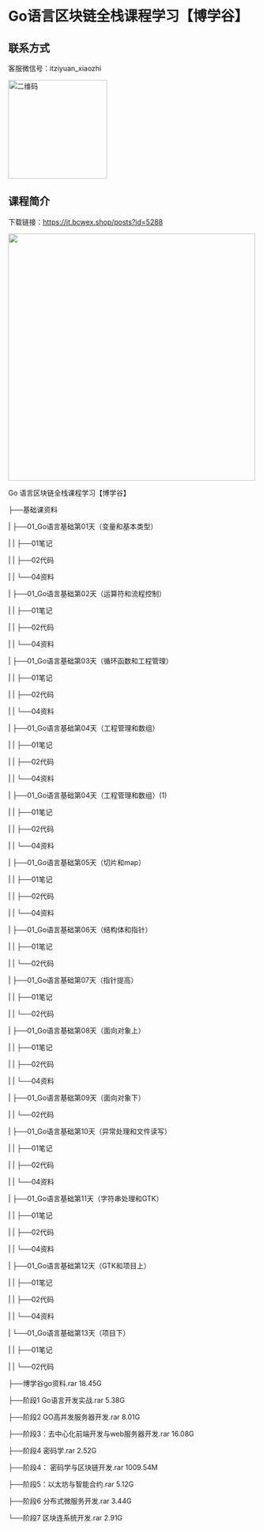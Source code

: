 # Go语言区块链全栈课程学习【博学谷】

## 联系方式

客服微信号：itziyuan_xiaozhi

<img src="https://ziyuanyun.oss-cn-guangzhou.aliyuncs.com/common/20240614073449/666b82192834a.jpg" width="200" height="200" alt="二维码">

## 课程简介

下载链接：https://it.bcwex.shop/posts?id=5288

<img src="https://ziyuanyun.oss-cn-guangzhou.aliyuncs.com/yun/20241201161041/674c1a01c6979.jpg" width="500" alt="">

  Go 语言区块链全栈课程学习【博学谷】



 ├──基础课资料

 | ├──01_Go语言基础第01天（变量和基本类型）

 | | ├──01笔记

 | | ├──02代码

 | | └──04资料

 | ├──01_Go语言基础第02天（运算符和流程控制）

 | | ├──01笔记

 | | ├──02代码

 | | └──04资料

 | ├──01_Go语言基础第03天（循环函数和工程管理）

 | | ├──01笔记

 | | ├──02代码

 | | └──04资料

 | ├──01_Go语言基础第04天（工程管理和数组）

 | | ├──01笔记

 | | ├──02代码

 | | └──04资料

 | ├──01_Go语言基础第04天（工程管理和数组）(1)

 | | ├──01笔记

 | | ├──02代码

 | | └──04资料

 | ├──01_Go语言基础第05天（切片和map）

 | | ├──01笔记

 | | ├──02代码

 | | └──04资料

 | ├──01_Go语言基础第06天（结构体和指针）

 | | ├──01笔记

 | | └──02代码

 | ├──01_Go语言基础第07天（指针提高）

 | | ├──01笔记

 | | └──02代码

 | ├──01_Go语言基础第08天（面向对象上）

 | | ├──01笔记

 | | ├──02代码

 | | └──04资料

 | ├──01_Go语言基础第09天（面向对象下）

 | | └──02代码

 | ├──01_Go语言基础第10天（异常处理和文件读写）

 | | ├──01笔记

 | | ├──02代码

 | | └──04资料

 | ├──01_Go语言基础第11天（字符串处理和GTK）

 | | ├──01笔记

 | | ├──02代码

 | | └──04资料

 | ├──01_Go语言基础第12天（GTK和项目上）

 | | ├──01笔记

 | | ├──02代码

 | | └──04资料

 | └──01_Go语言基础第13天（项目下）

 | | ├──01笔记

 | | └──02代码

 ├──博学谷go资料.rar 18.45G

 ├──阶段1 Go语言开发实战.rar 5.38G

 ├──阶段2 GO高并发服务器开发.rar 8.01G

 ├──阶段3：去中心化前端开发与web服务器开发.rar 16.08G

 ├──阶段4 密码学.rar 2.52G

 ├──阶段4： 密码学与区块链开发.rar 1009.54M

 ├──阶段5：以太坊与智能合约.rar 5.12G

 ├──阶段6 分布式微服务开发.rar 3.44G

 └──阶段7 区块连系统开发.rar 2.91G

  